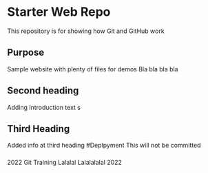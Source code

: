 # Starter Web Repo

This repository is for showing how Git and GitHub work

## Purpose

Sample website with plenty of files for demos
Bla bla bla bla
## Second heading
Adding introduction text
s
## Third Heading
Added info at third heading
#Deplpyment
This will not be committed

###
2022 Git Training
Lalalal
Lalalalalal 2022 
